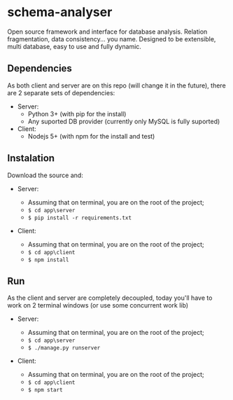 # schema-analyser

Open source framework and interface for database analysis. Relation fragmentation, data consistency... you name.
Designed to be extensible, multi database, easy to use and fully dynamic.

## Dependencies

As both client and server are on this repo (will change it in the future), there are 2 separate sets of dependencies:

* Server:
  * Python 3+ (with pip for the install)
  * Any suported DB provider (currently only MySQL is fully suported)
* Client:
  * Nodejs 5+ (with npm for the install and test)

## Instalation

Download the source and:

* Server:
  * Assuming that on terminal, you are on the root of the project;
  * `$ cd app\server`
  * `$ pip install -r requirements.txt`

* Client:
  * Assuming that on terminal, you are on the root of the project;
  * `$ cd app\client`
  * `$ npm install`

## Run

As the client and server are completely decoupled, today you'll have to work on 2 terminal windows (or use some concurrent work lib)

* Server:
  * Assuming that on terminal, you are on the root of the project;
  * `$ cd app\server`
  * `$ ./manage.py runserver`

* Client:
  * Assuming that on terminal, you are on the root of the project;
  * `$ cd app\client`
  * `$ npm start`
